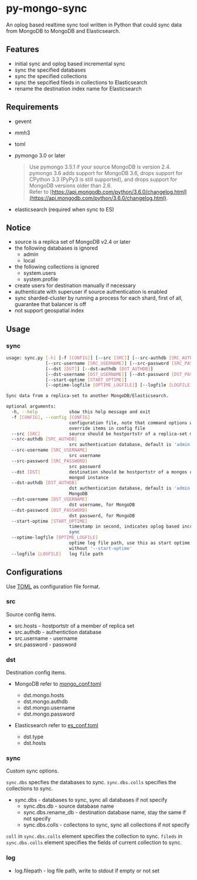 # py-mongo-sync

An oplog based realtime sync tool written in Python that could sync data from MongoDB to MongoDB and Elasticsearch.


## Features

- initial sync and oplog based incremental sync
- sync the specified databases
- sync the specified collections
- sync the sepcified fileds in collections to Elasticsearch
- rename the destination index name for Elasticsearch


## Requirements

- gevent
- mmh3
- toml
- pymongo 3.0 or later

    > Use pymongo 3.5.1 if your source MongoDB is version 2.4.  
    > pymongo 3.6 adds support for MongoDB 3.6, drops support for CPython 3.3 (PyPy3 is still supported), and drops support for MongoDB versions older than 2.6.  
    > Refer to [https://api.mongodb.com/python/3.6.0/changelog.html](https://api.mongodb.com/python/3.6.0/changelog.html).

- elasticsearch (required when sync to ES)


## Notice

- source is a replica set of MongoDB v2.4 or later
- the following databases is ignored
    - admin
    - local
- the following collections is ignored
    - system.users
    - system.profile
- create users for destination manually if necessary
- authenticate with superuser if source authentication is enabled
- sync sharded-cluster by running a process for each shard, first of all, guarantee that balancer is off
- not support geospatial index


## Usage 

### sync

```bash
usage: sync.py [-h] [-f [CONFIG]] [--src [SRC]] [--src-authdb [SRC_AUTHDB]]
               [--src-username [SRC_USERNAME]] [--src-password [SRC_PASSWORD]]
               [--dst [DST]] [--dst-authdb [DST_AUTHDB]]
               [--dst-username [DST_USERNAME]] [--dst-password [DST_PASSWORD]]
               [--start-optime [START_OPTIME]]
               [--optime-logfile [OPTIME_LOGFILE]] [--logfile [LOGFILE]]

Sync data from a replica-set to another MongoDB/Elasticsearch.

optional arguments:
  -h, --help            show this help message and exit
  -f [CONFIG], --config [CONFIG]
                        configuration file, note that command options will
                        override items in config file
  --src [SRC]           source should be hostportstr of a replica-set member
  --src-authdb [SRC_AUTHDB]
                        src authentication database, default is 'admin'
  --src-username [SRC_USERNAME]
                        src username
  --src-password [SRC_PASSWORD]
                        src password
  --dst [DST]           destination should be hostportstr of a mongos or
                        mongod instance
  --dst-authdb [DST_AUTHDB]
                        dst authentication database, default is 'admin', for
                        MongoDB
  --dst-username [DST_USERNAME]
                        dst username, for MongoDB
  --dst-password [DST_PASSWORD]
                        dst password, for MongoDB
  --start-optime [START_OPTIME]
                        timestamp in second, indicates oplog based increment
                        sync
  --optime-logfile [OPTIME_LOGFILE]
                        optime log file path, use this as start optime if
                        without '--start-optime'
  --logfile [LOGFILE]   log file path

```


## Configurations

Use [TOML](https://github.com/toml-lang/toml) as configuration file format.

### src
Source config items.

- src.hosts - hostportstr of a member of replica set
- src.authdb - authentiction database
- src.username - username
- src.password - password

### dst
Destination config items.

- MongoDB refer to [mongo_conf.toml](example/mongo_conf.toml)
    - dst.mongo.hosts
    - dst.mongo.authdb
    - dst.mongo.username
    - dst.mongo.password

- Elasticsearch refer to [es_conf.toml](example/es_conf.toml)
    - dst.type
    - dst.hosts

### sync
Custom sync options.

`sync.dbs` specfies the databases to sync.
`sync.dbs.colls` specifies the collections to sync.

- sync.dbs - databases to sync, sync all databases if not specify
    - sync.dbs.db - source database name
    - sync.dbs.rename_db - destination database name, stay the same if not specify
    - sync.dbs.colls - collectons to sync, sync all collections if not specify

`coll` in `sync.dbs.colls` element specifies the collection to sync.
`fileds` in `sync.dbs.colls` element specifies the fields of current collection to sync.

### log
- log.filepath - log file path, write to stdout if empty or not set
